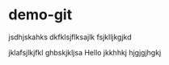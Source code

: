 # demo-git
jsdhjskahks
dkfklsjflksajlk
fsjklljkgjkd

jklafsjlkjfkl
ghbskjkljsa
Hello
jkkhhkj
hjgjgjhgkj